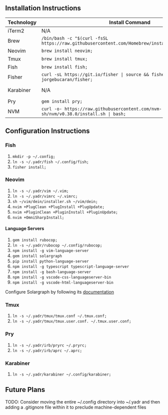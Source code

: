 ## Installation Instructions

Technology | Install Command | Latest Instructions
---------- | --------------- | -------------------
iTerm2 | N/A | https://iterm2.com
Brew | `/bin/bash -c "$(curl -fsSL https://raw.githubusercontent.com/Homebrew/install/HEAD/install.sh)";` | https://github.com/Homebrew/brew
Neovim | `brew install neovim;` | https://github.com/neovim/neovim
Tmux | `brew install tmux;` | 
Fish | `brew install fish;` | https://fishshell.com/
Fisher | `curl -sL https://git.io/fisher \| source && fisher install jorgebucaran/fisher;` | https://github.com/jorgebucaran/fisher
Karabiner | N/A | https://github.com/pqrs-org/Karabiner-Elements
Pry | `gem install pry;` | https://github.com/pry/pry
NVM | `curl -o- https://raw.githubusercontent.com/nvm-sh/nvm/v0.38.0/install.sh \| bash;` | https://github.com/nvm-sh/nvm


## Configuration Instructions

### Fish

1. `mkdir -p ~/.config;`
1. `ln -s ~/.yadr/fish ~/.config/fish;`
1. `fisher install;`

### Neovim

1. `ln -s ~/.yadr/vim ~/.vim;`
1. `ln -s ~/.yadr/vimrc ~/.vimrc;`
1. `sh ~/vim/dein/installer.sh ~/vim/dein;`
1. `nvim +PlugClean +PlugInstall +PlugUpdate;`
1. `nvim +PluginClean +PluginInstall +PluginUpdate;`
1. `nvim +OmniSharpInstall;`

#### Language Servers

1. `gem install rubocop;`
1. `ln -s ~/.yadr/rubocop ~/.config/rubocop;`
1. `npm install -g vim-language-server`
1. `gem install solargraph`
1. `pip install python-language-server`
1. `npm install -g typescript typescript-language-server`
1. `npm install -g bash-language-server`
1. `npm install -g vscode-css-languageserver-bin`
1. `npm install -g vscode-html-languageserver-bin`

Configure Solargraph by following its [documentation](https://github.com/castwide/solargraph)

### Tmux

1. `ln -s ~/.yadr/tmux/tmux.conf ~/.tmux.conf;`
1. `ln -s ~/.yadr/tmux/tmux.user.conf. ~/.tmux.user.conf;`

### Pry

1. `ln -s ~/.yadr/irb/pryrc ~/.pryrc;`
1. `ln -s ~/.yadr/irb/aprc ~/.aprc;`

### Karabiner

1. `ln -s ~/.yadr/karabiner ~/.config/karabiner;`

## Future Plans

TODO: Consider moving the entire ~/.config directory into ~/.yadr and then adding a .gitignore file within it to preclude machine-dependent files
